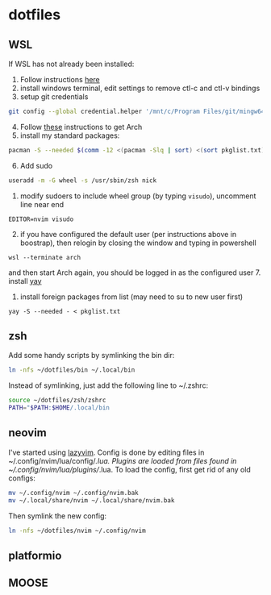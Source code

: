 # dotfiles

## WSL

If WSL has not already been installed:
1. Follow instructions [here](https://learn.microsoft.com/en-us/windows/wsl/install)
2. install windows terminal, edit settings to remove ctl-c and ctl-v bindings
3. setup git credentials
```bash
git config --global credential.helper '/mnt/c/Program Files/git/mingw64/libexec/git-core/git-credential-manager.exe'
```
4. Follow [these](https://github.com/nckslvrmn/arch_linux_wsl2) instructions to get Arch
5. install my standard packages:
```bash
pacman -S --needed $(comm -12 <(pacman -Slq | sort) <(sort pkglist.txt))
```
6. Add sudo
  ```bash
  useradd -m -G wheel -s /usr/sbin/zsh nick
  ```
  1. modify sudoers to include wheel group (by typing `visudo`), uncomment line near end
  ```
  EDITOR=nvim visudo
  ```
  2. if you have configured the default user (per instructions above in boostrap), then relogin by closing the window and typing in powershell
  ```
  wsl --terminate arch
  ```
  and then start Arch again, you should be logged in as the configured user
7. install [yay](https://github.com/Jguer/yay)
  1. install foreign packages from list (may need to su to new user first)
  ```
  yay -S --needed - < pkglist.txt 
  ```

## zsh

Add some handy scripts by symlinking the bin dir:
```bash
ln -nfs ~/dotfiles/bin ~/.local/bin
```
Instead of symlinking, just add the following line to ~/.zshrc:

```bash
source ~/dotfiles/zsh/zshrc
PATH="$PATH:$HOME/.local/bin
```

## neovim

I've started using [lazyvim](https://github.com/LazyVim/LazyVim).
Config is done by editing files in ~/.config/nvim/lua/config/*.lua.
Plugins are loaded from files found in ~/.config/nvim/lua/plugins/*.lua.
To load the config, first get rid of any old configs:

```bash
mv ~/.config/nvim ~/.config/nvim.bak
mv ~/.local/share/nvim ~/.local/share/nvim.bak
```

Then symlink the new config:

```bash
ln -nfs ~/dotfiles/nvim ~/.config/nvim
```

## platformio

## MOOSE
